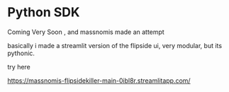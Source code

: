 # Python SDK

Coming Very Soon , and massnomis made an attempt

basically i made a streamlit version of the flipside ui, very modular, but its pythonic.

try here 

https://massnomis-flipsidekiller-main-0ibl8r.streamlitapp.com/
